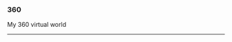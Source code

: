 ### 360

My 360 virtual world

<script src="/scripts/embed.js" data-vizorurl="https://patches.vizor.io/embed/jrglover/i-don-t-even-know" ></script>

***
